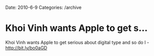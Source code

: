 Date: 2010-6-9
Categories: /archive

# Khoi Vinh wants Apple to get s...

Khoi Vinh wants Apple to get serious about digital type and so do I - <a href="http://bit.ly/bo0aGD" rel="nofollow">http://bit.ly/bo0aGD</a>
